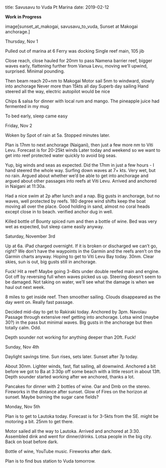 title: Savusavu to Vuda Pt Marina
date: 2019-02-12

**Work in Progress**

image[sunset_at_makogai, savusavu_to_vuda, Sunset at Makogai anchorage.]

Thursday, Nov 1

Pulled out of marina at 6
Ferry was docking
Single reef main, 105 jib

Close reach, close hauled for 20nm to pass Namena barrier reef, bigger waves
early, flattening further from Vanua Levu, moving we’ll upwind, surprised.
Minimal pounding.

Then beam reach 20+nm to Makogai
Motor sail 5nm to windward, slowly into anchorage
Never more than 15kts all day
Superb day sailing
Hand steered all the way, electric autopilot would be nice

Chips & salsa for dinner with local rum and mango.  The pineapple juice had
fermented in my mug

To bed early, sleep came easy

Friday, Nov 2

Woken by Spot of rain at 5a.   Stopped minutes later.

Plan is 17nm to next anchorage (Naigani), then just a few more nm to Viti Levu.
Forecast is for 20-25kt winds Later today and weekend so we want to get into
reef protected water quickly to avoid big seas.

Yup, big winds and seas as expected.  Did the 17nm in just a few hours - I hand
steered the whole way.  Surfing down waves at 7+ kts.  Very wet, but no rain.
Argued about whether we’d be able to get into anchorage and argued about other
passages into reefs at Viti Levu.  Arrived and anchored in Naigani at 11:30a.

Had a nice swim at 2p after lunch and a nap.  Big gusts in anchorage, but no
waves, well protected by reefs.  180 degree wind shifts keep the boat moving
all over the place.   Good holding in sand, almost no coral heads except close
in to beach. verified anchor dug in well.

Killed bottle of Bounty spiced rum and then a bottle of wine.  Bed was very wet
as expected, but sleep came easily anyway.

Saturday, November 3rd

Up at 6a.  iPad charged overnight.  If it is broken or discharged we can’t go,
right?  We don’t have the waypoints in the Garmin and the reefs aren’t on the
Garmin charts anyway.  Hoping to get to Viti Levu Bay today.  30nm.  Clear
skies, sun is out, big gusts still in anchorage.

Fuck!  Hit a reef!  Maybe going 3-4kts under double reefed main and engine.
Got off by reversing full when waves picked us up.  Steering doesn’t seem to be
damaged.  Not taking on water, we’ll see what the damage is when we haul out
next week.

8 miles to get inside reef.  Then smoother sailing. Clouds disappeared as the
day went on.  Really fast passage.

Decided mid-day to get to Rakiraki today.  Anchored by 3pm.  Navolau Passage
through extensive reef getting into anchorage.  Lotsa wind (maybe 30?) in the
pass but minimal waves.   Big gusts in the anchorage but then totally calm.
Odd.

Depth sounder not working for anything deeper than 20ft. Fuck!

Sunday, Nov 4th

Daylight savings time.  Sun rises, sets later.  Sunset after 7p today.

About 30nm.  Lighter winds, fast, flat sailing, all downwind.  Anchored a bit
before we got to Ba at 3:30p off some beach with a little resort in about 13ft.
Depth sounder started working after we anchored, thanks a lot.

Pancakes for dinner with 2 bottles of wine. Oar and Dmb on the stereo.
Fireworks in the distance after sunset.  Glow of Fires on the horizon at
sunset.  Maybe burning the sugar cane fields?

Monday, Nov 5th

Plan is to get to Lautoka today.  Forecast is for 3-5kts from the SE.  might be
motoring a bit.  25nm to get there.

Motor sailed all the way to Lautoka.  Arrived and anchored at 3:30. Assembled
dink and went for dinner/drinks.  Lotsa people in the big city.  Back on boat
before dark.

Bottle of wine, YouTube music. Fireworks after dark.

Plan is to find bus station to Vuda tomorrow.
